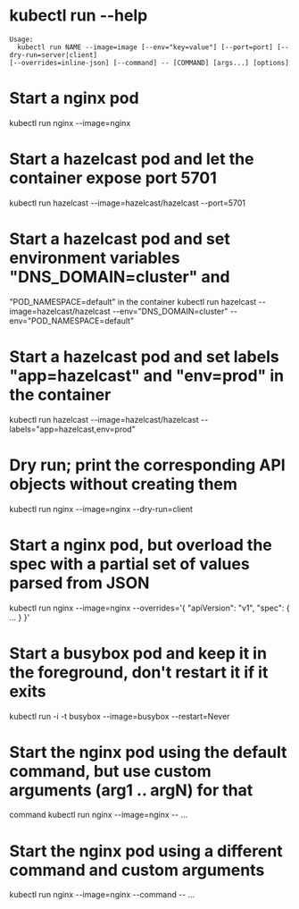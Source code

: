 # kubectl run --help

```
Usage:
  kubectl run NAME --image=image [--env="key=value"] [--port=port] [--dry-run=server|client]
[--overrides=inline-json] [--command] -- [COMMAND] [args...] [options]
```

# Start a nginx pod
  kubectl run nginx --image=nginx
  
# Start a hazelcast pod and let the container expose port 5701
  kubectl run hazelcast --image=hazelcast/hazelcast --port=5701
  
# Start a hazelcast pod and set environment variables "DNS_DOMAIN=cluster" and
"POD_NAMESPACE=default" in the container
  kubectl run hazelcast --image=hazelcast/hazelcast --env="DNS_DOMAIN=cluster"
--env="POD_NAMESPACE=default"
  
# Start a hazelcast pod and set labels "app=hazelcast" and "env=prod" in the container
  kubectl run hazelcast --image=hazelcast/hazelcast --labels="app=hazelcast,env=prod"
  
# Dry run; print the corresponding API objects without creating them
  kubectl run nginx --image=nginx --dry-run=client
  
# Start a nginx pod, but overload the spec with a partial set of values parsed from JSON
  kubectl run nginx --image=nginx --overrides='{ "apiVersion": "v1", "spec": { ... } }'
  
# Start a busybox pod and keep it in the foreground, don't restart it if it exits
  kubectl run -i -t busybox --image=busybox --restart=Never
  
# Start the nginx pod using the default command, but use custom arguments (arg1 .. argN) for that
command
  kubectl run nginx --image=nginx -- <arg1> <arg2> ... <argN>
  
# Start the nginx pod using a different command and custom arguments
  kubectl run nginx --image=nginx --command -- <cmd> <arg1> ... <argN>